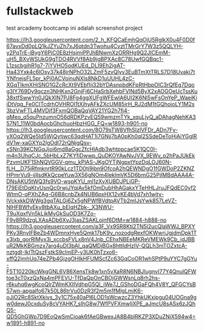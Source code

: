 # fullstackweb
test arcademy bootcamp
ini adalah screenshot project

https://lh3.googleusercontent.com/2_h_KFQCaEmhQqOjU5RglkX0u4F0D0f67avxDd0pLQ1kJZYuZh7xJ6qtdn3Twohu4CvztTMrGrY7W3z5QQLYH-y2PqTrE-iBygY6PiC0E8zHsjmjPPJhBNwmXzORRHg9Q2JlCEmM-uH5_BXvWSUkG9gTDO4RVVf8Ab9jgBPXAc8C78UwfGQBqc1-L1zscbgihR1g7-7iYVHO5odKUEd_DLI9Eh2igAT-Ha43Yxk4c6lOsy37k48jrNPhO32LZmF5zvQlyv3EuBTmXtTRLS7D18Uvaki7tYNfnejsFL5pr_kPi0ACVoinuNXIs8NkD1uUUHL4zC-XGqTIkmXHiSNO1GZcRcXt9VEbfIji32bYDAsnpbdKFpRtHbpOlC3rQfEg7Dqog3lY769Dy9qczn3NHKxn2GnjFj6CHaSrbXehbFVlNd5ByX2xAOGOeUcTssKu38xtfSwwYn0JQkXlN7PJ8Fg4ggXUFgWFEwlA6UI2K6Nl5wFsOnYeP_WaeiKiiDtVqg_Fe0CITcdrhOVHROI1tXihyAFkZXcUM85irH_RJ2dM1tGQhoioLY1M2s3bzVwFTL4MVDif3FxmQOBaQqVAY21YG2h7fj4-qMeo_q5quPnzumnO56dRDKPzvEQ59wmzmTYk_xquLjyQ_aDAhagNehKA357N1_11W0bdAocbGhchuoHbzHGG_FQ=w1893-h901-no
https://lh3.googleusercontent.com/8O79sTW8VfhSIzlVFDr_ADn7Fy-yXOq2WQe5ld5WjQytjwc63qdHAT1i7GNjj7bA0pKh0ql2SSdeDeToHjAiYGglRdV1w-xaGXYp2IgOdl72rQNjgQsv-xSNn39KCNGqJjoi6md8aGgcZfcHlAdb3whtppcae5K1QC0I-m4n3UhqCJc_5bHbLxZ7KYfiDwwp_QuDKOYAwNvJVX_9EWv_p2hPaJUkEkPzvmUKF1ShNQVGGV-qmu_kPlAS-JKgOYTjNgpxtYpzDqLOJ60N-fLH__D75jRfmknrtR90kLcz1TD0tj9jbn9OfcoA2hQEWNDgO1fGWDoP2ZKNZHPmrVu9-ijIlsdKkQcpeYuw3X56gNOm4IeklmVK5D6bmG25PjIMBdAAA4A-DNsAKU5tWQ3fs9VO-wspKYU_ml1zXvXUBDJPLiGP-f79EjEtDqKtvUsnQc0rwjJYqjAv5kfOmDubHhAGakxYTeHHLJruJFQdEC0yf2WtmO-qPXhZAg-G6B8cnbZk4NUB6pxHX12vKE4bVd7xh1wjty-IVckxkkDWWg3gqTALGi6Zx5gNPWfBVdtpAVTb2mIJsYwk857LeVZ-NlHFBWfvEky8tbAXu_bElqHZbk-_X3NWU-T9uXqxfVn5kLjkMyGkSuOD3K7Zo-F9v8R9dzgLXAsADb6XvJ3jasZSAKLojnf6DtM=w1884-h888-no
https://lh3.googleusercontent.com/a3F_Vx9SR8Kti2TN5l2ucQlaWWJ_BPXYPKy3RnyIFBeZb4WDmnxHye5Qmk17bK9v_nozodgRexfOKWwriJgjdmDpk1Tx3lxb_gorRlMyx3i_xccbsFVLx8nV4Jnb_CEhxNBEeMKReVMEWk9Cb_jdJBBuR2MkKBGmzx7arg4uDI3bAI_qaQMDjBGx8httIdHzIV-QQLh3mTOZxtcA-nztgdI-IkITtQszFstkS9cImEP-y3UK0hTzxo6-xffQ2jmhUq74eZPb4GjzgOHIkHFUMScfZc63GqCoOR1whSPtP9uYYC7gGYu-F5T10220kcWkgGNL6V86XensTk8w1xn5vXaR8N6NBJIugnvI77Y4QnulQFWtoe3cT0xzQxNa4mPFEVU-TfDaQpOnCBOjGWWsnLq8rh2hs-r6kuhq6wgKcoQIrZWmKXIIVdhpG5Ql_jWe7J_GShoDGaFQh4V8Y_QFGCYsB57wn-apgalfo67k50L86trVu0DzR3f2m5m1fMlgLmiK6-oJiO2Rc8SktXkivs_3y1C75x40aPl6LOD1sWcwzcZ3YhkUKxipgu04UOGna9gw0dewJ0cxduSy8cVYAHK7_sIhG8w7WfPVFXmwIjXPE_aJmcU8sASx6zJQhQ5-QD5GhGWp7D9EoQwSmCioak6fAeGBwexJA8B4blRKZP3XDuZNjX594w4=w1891-h891-no
